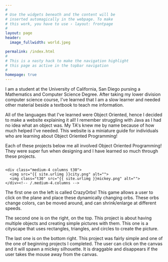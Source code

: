 ```yaml
---
#
# Use the widgets beneath and the content will be
# inserted automagically in the webpage. To make
# this work, you have to use › layout: frontpage
#
layout: page
header:
  image_fullwidth: world.jpeg

permalink: /index.html
#
# This is a nasty hack to make the navigation highlight
# this page as active in the topbar navigation
#
homepage: true
---
```


I am a student at the University of California, San Diego pursing a Mathematics and Computer Science Degree. After taking my lower division computer science course, I've learned that I am a slow learner and needed other material beside a textbook to teach me information. 

All of the languages that I've learned were Object Oriented, hence I decided to make a website explaining it all! I remember struggling with Java as I had no idea what an object was. My TA's knew me by name because of how much helped I've needed. This website is a miniature guide for individuals who are learning about Object Oriented Programming!

Each of these projects below me all involved Object Oriented Programming! They were super fun when designing and I have learned so much through these projects.

<div class="row">
    <div class="medium-8 columns t30">
    <img src="{{ site.urlimg }}orb.png" alt="">
    </div><!-- /.medium-8.columns -->

    <div class="medium-4 columns t30">
      <img src="{{ site.urlimg }}city.png" alt="">
      <img class="t30" src="{{ site.urlimg }}mickey.png" alt="">
    </div><!-- /.medium-4.columns -->

</div><!-- /.row -->

The first one on the left is called CrazyOrbs! This game allows a user to click on the plane and place these dynamically changing orbs. These orbs change colors, can be moved around, and can shrink/enlarge at different speeds.

The second one is on the right, on the top. This project is about having multiple objects and creating simple pictures with them. This one is a cityscape that uses rectangles, triangles, and circles to create the picture. 

The last one is on the bottom right. This project was fairly simple and one of the one of beginning projects I completed. The user can click on the canvas and it will spawn a mickey silhouette. It is draggable and disappears if the user takes the mouse away from the canvas. 



